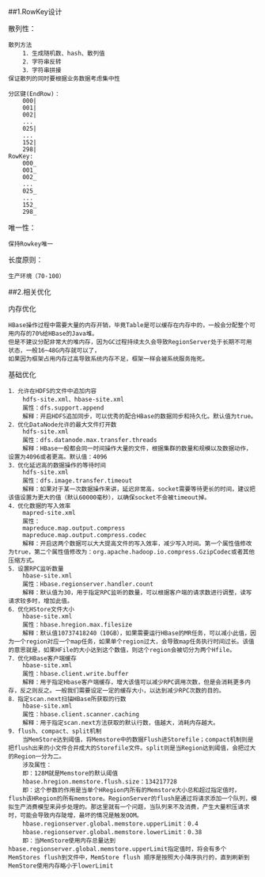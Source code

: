  ##1.RowKey设计
 
 散列性：
 
    散列方法
        1．生成随机数、hash、散列值
        2．字符串反转
        3．字符串拼接
    保证散列的同时要根据业务数据考虑集中性

    分区键(EndRow)：
        000|
        001|
        002|
        ...
        025|
        ...
        152|
        298|
    RowKey:
        000_
        001_
        002_
        ...
        025_
        ...
        152_
        298_

唯一性：
 
    保持Rowkey唯一

长度原则：

    生产环境（70-100）

##2.相关优化

内存优化

    HBase操作过程中需要大量的内存开销，毕竟Table是可以缓存在内存中的，一般会分配整个可用内存的70%给HBase的Java堆。
    但是不建议分配非常大的堆内存，因为GC过程持续太久会导致RegionServer处于长期不可用状态，一般16~48G内存就可以了，
    如果因为框架占用内存过高导致系统内存不足，框架一样会被系统服务拖死。

 基础优化
 
    1．允许在HDFS的文件中追加内容
        hdfs-site.xml、hbase-site.xml
        属性：dfs.support.append
        解释：开启HDFS追加同步，可以优秀的配合HBase的数据同步和持久化。默认值为true。
    2．优化DataNode允许的最大文件打开数
        hdfs-site.xml
        属性：dfs.datanode.max.transfer.threads
        解释：HBase一般都会同一时间操作大量的文件，根据集群的数量和规模以及数据动作，设置为4096或者更高。默认值：4096
    3．优化延迟高的数据操作的等待时间
        hdfs-site.xml
        属性：dfs.image.transfer.timeout
        解释：如果对于某一次数据操作来讲，延迟非常高，socket需要等待更长的时间，建议把该值设置为更大的值（默认60000毫秒），以确保socket不会被timeout掉。
    4．优化数据的写入效率
        mapred-site.xml
        属性：
        mapreduce.map.output.compress
        mapreduce.map.output.compress.codec
        解释：开启这两个数据可以大大提高文件的写入效率，减少写入时间。第一个属性值修改为true，第二个属性值修改为：org.apache.hadoop.io.compress.GzipCodec或者其他压缩方式。
    5．设置RPC监听数量
        hbase-site.xml
        属性：Hbase.regionserver.handler.count
        解释：默认值为30，用于指定RPC监听的数量，可以根据客户端的请求数进行调整，读写请求较多时，增加此值。
    6．优化HStore文件大小
        hbase-site.xml
        属性：hbase.hregion.max.filesize
        解释：默认值10737418240（10GB），如果需要运行HBase的MR任务，可以减小此值，因为一个region对应一个map任务，如果单个region过大，会导致map任务执行时间过长。该值的意思就是，如果HFile的大小达到这个数值，则这个region会被切分为两个Hfile。
    7．优化HBase客户端缓存
        hbase-site.xml
        属性：hbase.client.write.buffer
        解释：用于指定Hbase客户端缓存，增大该值可以减少RPC调用次数，但是会消耗更多内存，反之则反之。一般我们需要设定一定的缓存大小，以达到减少RPC次数的目的。
    8．指定scan.next扫描HBase所获取的行数
        hbase-site.xml
        属性：hbase.client.scanner.caching
        解释：用于指定scan.next方法获取的默认行数，值越大，消耗内存越大。
    9．flush、compact、split机制
        当MemStore达到阈值，将Memstore中的数据Flush进Storefile；compact机制则是把flush出来的小文件合并成大的Storefile文件。split则是当Region达到阈值，会把过大的Region一分为二。
        涉及属性：
        即：128M就是Memstore的默认阈值
        hbase.hregion.memstore.flush.size：134217728
        即：这个参数的作用是当单个HRegion内所有的Memstore大小总和超过指定值时，flush该HRegion的所有memstore。RegionServer的flush是通过将请求添加一个队列，模拟生产消费模型来异步处理的。那这里就有一个问题，当队列来不及消费，产生大量积压请求时，可能会导致内存陡增，最坏的情况是触发OOM。
        hbase.regionserver.global.memstore.upperLimit：0.4
        hbase.regionserver.global.memstore.lowerLimit：0.38
        即：当MemStore使用内存总量达到hbase.regionserver.global.memstore.upperLimit指定值时，将会有多个MemStores flush到文件中，MemStore flush 顺序是按照大小降序执行的，直到刷新到MemStore使用内存略小于lowerLimit